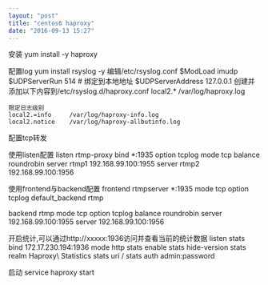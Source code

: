 ```yaml
---
layout: "post"
title: "centos6 haproxy"
date: "2016-09-13 15:27"
---
```


安装
  yum install -y haproxy

配置log
  yum install rsyslog -y
  编辑/etc/rsyslog.conf
    $ModLoad imudp
    $UDPServerRun 514
    # 绑定到本地地址
    $UDPServerAddress 127.0.0.1
  创建并添加以下内容到/etc/rsyslog.d/haproxy.conf
    local2.* /var/log/haproxy.log
    
    限定日志级别
    local2.=info     /var/log/haproxy-info.log
    local2.notice    /var/log/haproxy-allbutinfo.log
    
配置tcp转发

使用listen配置
  listen rtmp-proxy
        bind *:1935
        option tcplog
        mode tcp
        balance roundrobin
        server rtmp1 192.168.99.100:1955
        server rtmp2 192.168.99.100:1956
        
使用frontend与backend配置
  frontend rtmpserver *:1935
         mode tcp
         option tcplog
         default_backend rtmp
  
  backend rtmp
         mode tcp
         option tcplog
         balance roundrobin
         server 192.168.99.100:1955
         server 192.168.99.100:1956

开启统计,可以通过http://xxxxx:1936访问并查看当前的统计数据
  listen stats
    bind 172.17.230.194:1936
    mode http
    stats enable
    stats hide-version
    stats realm Haproxy\ Statistics
    stats uri /
    stats auth admin:password

启动
  service haproxy start
